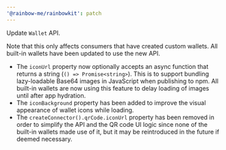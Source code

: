 ```yaml
---
'@rainbow-me/rainbowkit': patch
---
```


Update `Wallet` API.

Note that this only affects consumers that have created custom wallets. All built-in wallets have been updated to use the new API.

- The `iconUrl` property now optionally accepts an async function that returns a string (`() => Promise<string>`). This is to support bundling lazy-loadable Base64 images in JavaScript when publishing to npm. All built-in wallets are now using this feature to delay loading of images until after app hydration.
- The `iconBackground` property has been added to improve the visual appearance of wallet icons while loading.
- The `createConnector().qrCode.iconUrl` property has been removed in order to simplify the API and the QR code UI logic since none of the built-in wallets made use of it, but it may be reintroduced in the future if deemed necessary.
